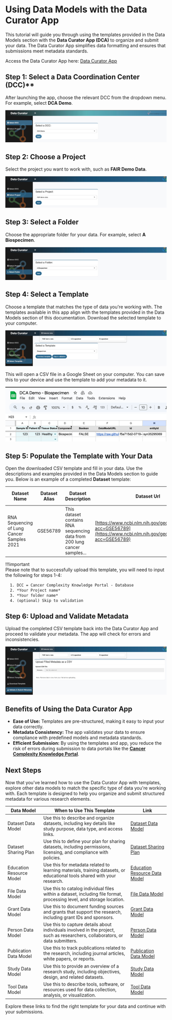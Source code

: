 # Using Data Models with the Data Curator App

This tutorial will guide you through using the templates provided in the Data Models section with the **Data Curator App (DCA)** to organize and submit your data. The Data Curator App simplifies data formatting and ensures that submissions meet metadata standards.  

Access the Data Curator App here: [Data Curator App](https://dca.app.sagebionetworks.org/)


## Step 1: Select a Data Coordination Center (DCC)**

After launching the app, choose the relevant DCC from the dropdown menu. For example, select **DCA Demo**.

![Step 1: Select a DCC](../assets/dca-tutorial/select_dcc.png)


## Step 2: Choose a Project

Select the project you want to work with, such as **FAIR Demo Data**.

![Step 2: Select a Project](../assets/dca-tutorial/select_project.png)


## Step 3: Select a Folder

Choose the appropriate folder for your data. For example, select **A Biospecimen**.

![Step 3: Select a Folder](../assets/dca-tutorial/select_folder.png)


## Step 4: Select a Template

Choose a template that matches the type of data you're working with. The templates available in this app align with the templates provided in the Data Models section of this documentation. Download the selected template to your computer.

![Step 4: Select a Template](../assets/dca-tutorial/select_template.png)


This will open a CSV file in a Google Sheet on your computer. You can save this to your device and use the template to add your metadata to it.

![Step 4: Biospecimen Template](../assets/dca-tutorial/dca_demo_biospecimen_template.png)


## Step 5: Populate the Template with Your Data

Open the downloaded CSV template and fill in your data. Use the descriptions and examples provided in the Data Models section to guide you. Below is an example of a completed **Dataset** template:

| **Dataset Name**                         | **Dataset Alias** | **Dataset Description**                                                                                                                                                           | **Dataset Url**                                                                         | **Dataset Assay** | **Dataset Species** | **Dataset Tumor Type** | **Dataset Tissue** | **Dataset File Formats** | **Dataset Grant Number** | **Dataset Pubmed Id** | **Dataset View** | **DatasetView_id**       |
|-------------------------------------------|-------------------|-----------------------------------------------------------------------------------------------------------------------------------------------------------------------------------|------------------------------------------------------------------------------------------|------------------|---------------------|-------------------------|-------------------|---------------------------|--------------------------|------------------------|-----------------|---------------------------|
| RNA Sequencing of Lung Cancer Samples 2021 | GSE56789          | This dataset contains RNA sequencing data from 200 lung cancer samples... | [https://www.ncbi.nlm.nih.gov/geo/query/acc.cgi?acc=GSE56789](https://www.ncbi.nlm.nih.gov/geo/query/acc.cgi?acc=GSE56789) | RNA Sequencing   | Homo sapiens         | Glioblastoma            | Lung              | CSV, PDF                  | CA209971                 | Not applicable         | Table           | DatasetView_12345         |

!!!important  
    Please note that to successfully upload this template, you will need to input the following for steps 1-4:
      
      1. DCC = Cancer Complexity Knowledge Portal - Database
      2. *Your Project name*
      3. *Your folder name*
      4. (optional) Skip to validation



## Step 6: Upload and Validate Metadata

Upload the completed CSV template back into the Data Curator App and proceed to validate your metadata. The app will check for errors and inconsistencies.

![Step 6: Upload CSV](../assets/dca-tutorial/validate_submit_metadata.png)


## Benefits of Using the Data Curator App
- **Ease of Use:** Templates are pre-structured, making it easy to input your data correctly.
- **Metadata Consistency:** The app validates your data to ensure compliance with predefined models and metadata standards.
- **Efficient Submission:** By using the templates and app, you reduce the risk of errors during submission to data portals like the [**Cancer Complexity Knowledge Portal**](https://www.cancercomplexity.synapse.org/).


## Next Steps

Now that you've learned how to use the Data Curator App with templates, explore other data models to match the specific type of data you're working with. Each template is designed to help you organize and submit structured metadata for various research elements.

| **Data Model**            | **When to Use This Template**                                 | **Link**                                |
|---------------------------|---------------------------------------------------------------|------------------------------------------|
| Dataset Data Model        | Use this to describe and organize datasets, including key details like study purpose, data type, and access links. | [Dataset Data Model](../model/dataset.md) |
| Dataset Sharing Plan      | Use this to define your plan for sharing datasets, including permissions, licensing, and compliance with policies. | [Dataset Sharing Plan](../model/DataDSP.md) |
| Education Resource Model  | Use this for metadata related to learning materials, training datasets, or educational tools shared with your research. | [Education Resource Data Model](../model/education.md) |
| File Data Model           | Use this to catalog individual files within a dataset, including file format, processing level, and storage location. | [File Data Model](../model/file.md)      |
| Grant Data Model          | Use this to document funding sources and grants that support the research, including grant IDs and sponsors. | [Grant Data Model](../model/grant.md)    |
| Person Data Model         | Use this to capture details about individuals involved in the project, such as researchers, collaborators, or data submitters. | [Person Data Model](../model/person.md)  |
| Publication Data Model    | Use this to track publications related to the research, including journal articles, white papers, or reports. | [Publication Data Model](../model/publication.md) |
| Study Data Model          | Use this to provide an overview of a research study, including objectives, design, and related datasets. | [Study Data Model](../model/study.md)    |
| Tool Data Model           | Use this to describe tools, software, or resources used for data collection, analysis, or visualization. | [Tool Data Model](../model/tool.md)      |

Explore these links to find the right template for your data and continue with your submissions.

